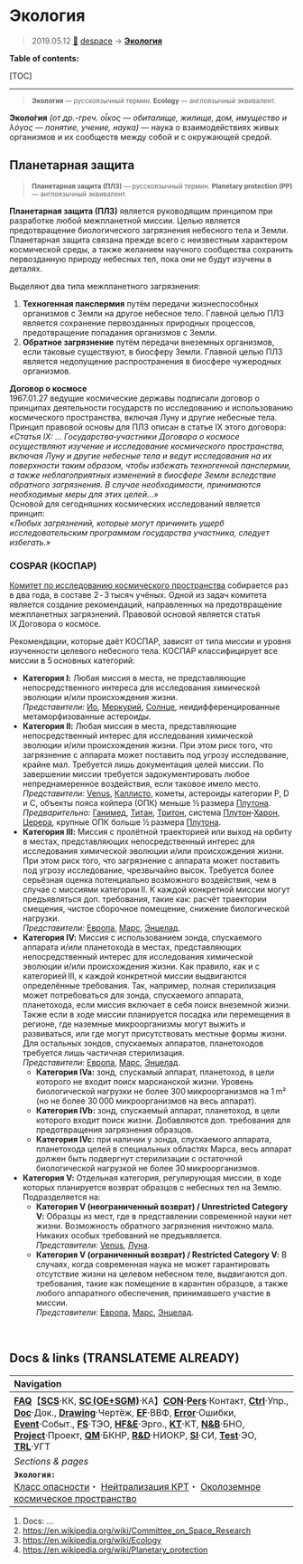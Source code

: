 # Экология
> 2019.05.12 [🚀](../index/index.md) [despace](index.md) → **[Экология](ecology.md)**

**Table of contents:**

[TOC]

---

> <small>**Экология** — русскоязычный термин. **Ecology** — англоязычный эквивалент.</small>

**Эколо́гия** *(от др.-греч. οἶκος — обиталище, жилище, дом, имущество и λόγος — понятие, учение, наука)* — наука о взаимодействиях живых организмов и их сообществ между собой и с окружающей средой.



## Планетарная защита
> <small>**Планетарная защита (ПЛЗ)** — русскоязычный термин. **Planetary protection (PP)** — англоязычный эквивалент.</small>

**Планетарная защита (ПЛЗ)** является руководящим принципом при разработке любой межпланетной миссии. Целью является предотвращение биологического загрязнения небесного тела и Земли. Планетарная защита связана прежде всего с неизвестным характером космической среды, а также желанием научного сообщества сохранить первозданную природу небесных тел, пока они не будут изучены в деталях.

Выделяют два типа межпланетного загрязнения:

   1. **Техногенная панспермия** путём передачи жизнеспособных организмов с Земли на другое небесное тело. Главной целью ПЛЗ является сохранение первозданных природных процессов, предотвращение попадания организмов с Земли.
   1. **Обратное загрязнение** путём передачи внеземных организмов, если таковые существуют, в биосферу Земли. Главной целью ПЛЗ является недопущение распространения в биосфере чужеродных организмов.

**Договор о космосе**  
1967.01.27 ведущие космические державы подписали договор о принципах деятельности государств по исследованию и использованию космического пространства, включая Луну и другие небесные тела. Принцип правовой основы для ПЛЗ описан в статье IX этого договора:  
*«Статья IX: … Государства‑участники Договора о космосе осуществляют изучение и исследование космического пространства, включая Луну и другие небесные тела и ведут исследования на их поверхности таким образом, чтобы избежать техногенной панспермии, а также неблагоприятных изменений в биосфере Земли вследствие обратного загрязнения. В случае необходимости, принимаются необходимые меры для этих целей…»*  
Основой для сегодняшних космических исследований является принцип:  
*«Любых загрязнений, которые могут причинить ущерб исследовательским программам государства участника, следует избегать.»*


### COSPAR (КОСПАР)
[Комитет по исследованию космического пространства](contact/cospar.md) собирается раз в два года, в составе 2 ‑ 3 тысяч учёных. Одной из задач комитета является создание рекомендаций, направленных на предотвращение межпланетных загрязнений. Правовой основой является статья IX Договора о космосе.

Рекомендации, которые даёт КОСПАР, зависят от типа миссии и уровня изученности целевого небесного тела. КОСПАР классифицирует все миссии в 5 основных категорий:

   - **Категория Ⅰ:** Любая миссия в места, не представляющие непосредственного интереса для исследования химической эволюции и/или происхождения жизни.  
   *Представители:* [Ио](io.md), [Меркурий](mercury.md), [Солнце](sun.md), неидифференцированные метаморфизованные астероиды.
   - **Категория Ⅱ:** Любая миссия в места, представляющие непосредственный интерес для исследования химической эволюции и/или происхождения жизни. При этом риск того, что загрязнение с аппарата может поставить под угрозу исследование, крайне мал. Требуется лишь документация целей миссии. По завершении миссии требуется задокументировать любое непреднамеренное воздействия, если таковое имело место.  
   *Представители:* [Venus](venus.md), [Каллисто](callisto.md), кометы, астероиды категории P, D и C, объекты пояса койпера (ОПК) меньше ½ размера [Плутона](pluto.md).  
   *Предварительно:* [Ганимед](ganymede.md), [Титан](titan.md), [Тритон](triton.md), система [Плутон](pluto.md)‑[Харон](харон.md), [Церера](ceres.md), крупные ОПК больше ½ размера [Плутона](pluto.md).
   - **Категория Ⅲ:** Миссия с пролётной траекторией или выход на орбиту в местах, представляющих непосредственный интерес для исследования химической эволюции и/или происхождения жизни. При этом риск того, что загрязнение с аппарата может поставить под угрозу исследование, чрезвычайно высок. Требуется более серьёзная оценка потенциально возможного воздействия, чем в случае с миссиями категории II. К каждой конкретной миссии могут предъявляться доп. требования, такие как: расчёт траектории смещения, чистое сборочное помещение, снижение биологической нагрузки.  
   *Представители:* [Европа](europa.md), [Марс](mars.md), [Энцелад](enceladus.md).
   - **Категория Ⅳ:** Миссия с использованием зонда, спускаемого аппарата и/или планетохода в местах, представляющих непосредственный интерес для исследования химической эволюции и/или происхождения жизни. Как правило, как и с категорией III, к каждой конкретной миссии выдвигаются определённые требования. Так, например, полная стерилизация может потребоваться для зонда, спускаемого аппарата, планетохода, если миссия включает в себя поиск внеземной жизни. Также если в ходе миссии планируется посадка или перемещения в регионе, где наземные микроорганизмы могут выжить и развиваться, или где могут присутствовать местные формы жизни. Для остальных зондов, спускаемых аппаратов, планетоходов требуется лишь частичная стерилизация.  
   *Представители:* [Европа](europa.md), [Марс](mars.md), [Энцелад](enceladus.md).
      - **Категория Ⅳa:** зонд, спускамый аппарат, планетоход, в цели которого не входит поиск марсианской жизни. Уровень биологической нагрузки не более 300 микроорганизмов на 1 m² (но не более 30 000 микроорганизмов на весь аппарат).
      - **Категория Ⅳb:** зонд, спускаемый аппарат, планетоход, в цели которого входит поиск жизни. Добавляются доп. требования для предотвращения загрязнения образцов.
      - **Категория Ⅳc:** при наличии у зонда, спускаемого аппарата, планетохода целей в специальных областях Марса, весь аппарат должен быть подвергнут стерилизации с остаточной биологической нагрузкой не более 30 микроорганизмов.
   - **Категория Ⅴ:** Отдельная категория, регулирующая миссии, в ходе которых планируется возврат образцов с небесных тел на Землю. Подразделяется на:
      - **Категория Ⅴ (неограниченный возврат) / Unrestricted Category Ⅴ:** Образцы из мест, где в представлении современной науки нет жизни. Возможность обратного загрязнения ничтожно мала. Никаких особых требований не предъявляется.  
      *Представители:* [Venus](venus.md), [Луна](moon.md).
      - **Категория Ⅴ (ограниченный возврат) / Restricted Category Ⅴ:** В случаях, когда современная наука не может гарантировать отсутствие жизни на целевом небесном теле, выдвигаются доп. требования, такие как помещение в карантин образцов, а также любого аппаратного обеспечения, принимавшего участие в миссии.  
      *Представители:* [Европа](europa.md), [Марс](mars.md), [Энцелад](enceladus.md).



<p style="page-break-after:always"> </p>

## Docs & links (TRANSLATEME ALREADY)
|Navigation|
|:-|
|**[FAQ](faq.md)**【**[SCS](scs.md)**·КК, **[SC (OE+SGM)](sc.md)**·КА】**[CON](contact.md)·[Pers](person.md)**·Контакт, **[Ctrl](control.md)**·Упр., **[Doc](doc.md)**·Док., **[Drawing](drawing.md)**·Чертёж, **[EF](ef.md)**·ВВФ, **[Error](error.md)**·Ошибки, **[Event](event.md)**·Событ., **[FS](fs.md)**·ТЭО, **[HF&E](hfe.md)**·Эрго., **[KT](kt.md)**·КТ, **[N&B](nnb.md)**·БНО, **[Project](project.md)**·Проект, **[QM](qm.md)**·БКНР, **[R&D](rnd.md)**·НИОКР, **[SI](si.md)**·СИ, **[Test](test.md)**·ЭО, **[TRL](trl.md)**·УГТ|
|*Sections & pages*|
|**`Экология:`**<br> [Класс опасности](danger_goods.md)・ [Нейтрализация КРТ](нейтрализация_крт.md)・ [Околоземное космическое пространство](near_space.md)|

   1. Docs: …
   1. <https://en.wikipedia.org/wiki/Committee_on_Space_Research>
   1. <https://en.wikipedia.org/wiki/Ecology>
   1. <https://en.wikipedia.org/wiki/Planetary_protection>
